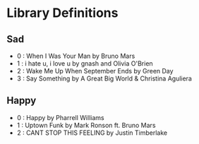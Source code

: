 # Library Definitions

## Sad
- 0 : When I Was Your Man by Bruno Mars
- 1 : i hate u, i love u by gnash and Olivia O'Brien
- 2 : Wake Me Up When September Ends by Green Day
- 3 : Say Something by A Great Big World & Christina Aguliera

## Happy
- 0 : Happy by Pharrell Williams
- 1 : Uptown Funk by Mark Ronson ft. Bruno Mars
- 2 : CANT STOP THIS FEELING by Justin Timberlake
